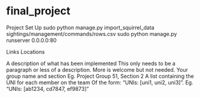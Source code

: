 # final_project
Project Set Up 
sudo python manage.py import_squirrel_data sightings/management/commands/rows.csv
sudo python manage.py runserver 0.0.0.0:80

Links Locations


A description of what has been implemented
This only needs to be a paragraph or less of a description. More is welcome but not needed.
Your group name and section
Eg. Project Group 51, Section 2
A list containing the UNI for each member on the team
Of the form: “UNIs: [uni1, uni2, uni3]”. Eg. “UNIs: [ab1234, cd7847, ef9873]”

